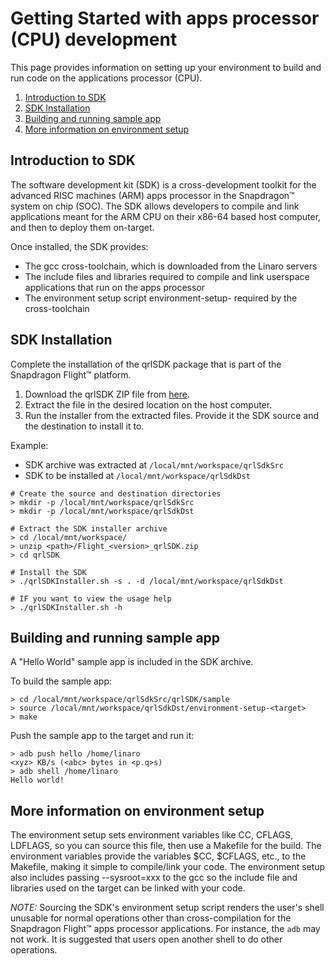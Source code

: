 # Getting Started with apps processor (CPU) development

This page provides information on setting up your environment to build and run code on the applications processor (CPU).

1. [Introduction to SDK](#introduction-to-sdk)
1. [SDK Installation](#sdk-installation)
1. [Building and running sample app](#building-and-running-sample-app)
1. [More information on environment setup](#more-information-on-environment-setup)

## Introduction to SDK
The software development kit (SDK) is a cross-development toolkit for the advanced RISC machines (ARM) apps processor in the Snapdragon™ system on chip (SOC). The SDK allows developers to compile and link applications meant for the ARM CPU on their x86-64 based host computer, and then to deploy them on-target.

Once installed, the SDK provides:
- The gcc cross-toolchain, which is downloaded from the Linaro servers
- The include files and libraries required to compile and link userspace applications that run on the apps processor
- The environment setup script environment-setup-<target> required by the cross-toolchain

## SDK Installation
Complete the installation of the qrlSDK package that is part of the Snapdragon Flight™ platform.

1. Download the qrlSDK ZIP file from [here](http://support.intrinsyc.com/projects/snapdragon-flight/files).
2. Extract the file in the desired location on the host computer.
3. Run the installer from the extracted files. Provide it the SDK source and the destination to install it to.

Example:
- SDK archive was extracted at ```/local/mnt/workspace/qrlSdkSrc```
- SDK to be installed at ```/local/mnt/workspace/qrlSdkDst```

```
# Create the source and destination directories
> mkdir -p /local/mnt/workspace/qrlSdkSrc
> mkdir -p /local/mnt/workspace/qrlSdkDst

# Extract the SDK installer archive
> cd /local/mnt/workspace/
> unzip <path>/Flight_<version>_qrlSDK.zip
> cd qrlSDK

# Install the SDK
> ./qrlSDKInstaller.sh -s . -d /local/mnt/workspace/qrlSdkDst

# IF you want to view the usage help
> ./qrlSDKInstaller.sh -h
```

## Building and running sample app
A "Hello World" sample app is included in the SDK archive.

To build the sample app:
```
> cd /local/mnt/workspace/qrlSdkSrc/qrlSDK/sample
> source /local/mnt/workspace/qrlSdkDst/environment-setup-<target>
> make
```

Push the sample app to the target and run it:
```
> adb push hello /home/linaro
<xyz> KB/s (<abc> bytes in <p.q>s)
> adb shell /home/linaro
Hello world!
```

## More information on environment setup
The environment setup sets environment variables like CC, CFLAGS, LDFLAGS, so you can source this file, then use a Makefile for the build. The environment variables provide the variables $CC, $CFLAGS, etc., to the Makefile, making it simple to compile/link your code. The environment setup also includes passing --sysroot=xxx to the gcc so the include file and libraries used on the target can be linked with your code.

*NOTE:* Sourcing the SDK's environment setup script renders the user's shell unusable for normal operations other than cross-compilation for the Snapdragon Flight™ apps processor applications. For instance, the ```adb``` may not work. It is suggested that users open another shell to do other operations.
